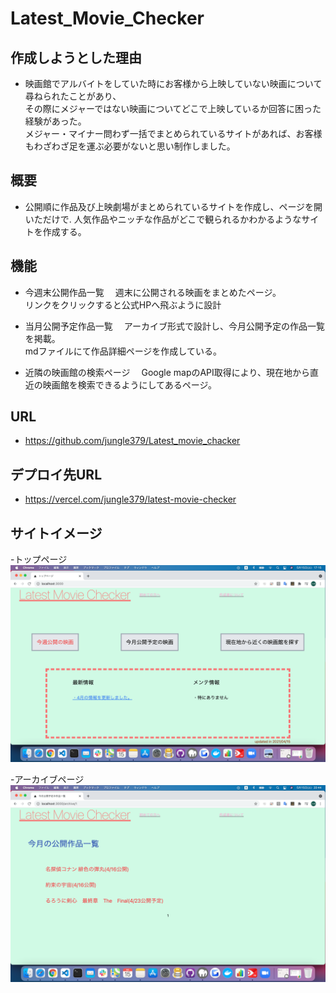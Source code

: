 # Latest_Movie_Checker

## 作成しようとした理由
- 映画館でアルバイトをしていた時にお客様から上映していない映画について尋ねられたことがあり、  
その際にメジャーではない映画についてどこで上映しているか回答に困った経験があった。   
メジャー・マイナー問わず一括でまとめられているサイトがあれば、お客様もわざわざ足を運ぶ必要がないと思い制作しました。

## 概要
- 公開順に作品及び上映劇場がまとめられているサイトを作成し、ページを開いただけで. 
人気作品やニッチな作品がどこで観られるかわかるようなサイトを作成する。
 
## 機能
- 今週末公開作品一覧
　週末に公開される映画をまとめたページ。  
 リンクをクリックすると公式HPへ飛ぶように設計
 
- 当月公開予定作品一覧
　アーカイブ形式で設計し、今月公開予定の作品一覧を掲載。  
 mdファイルにて作品詳細ページを作成している。
 
- 近隣の映画館の検索ページ
　Google mapのAPI取得により、現在地から直近の映画館を検索できるようにしてあるページ。
 

## URL
- https://github.com/jungle379/Latest_movie_chacker

## デプロイ先URL
- https://vercel.com/jungle379/latest-movie-checker

## サイトイメージ
 -トップページ
<img src="/public/images/src1.jpg">

 -アーカイブページ
<img src="/public/images/src2.jpg">